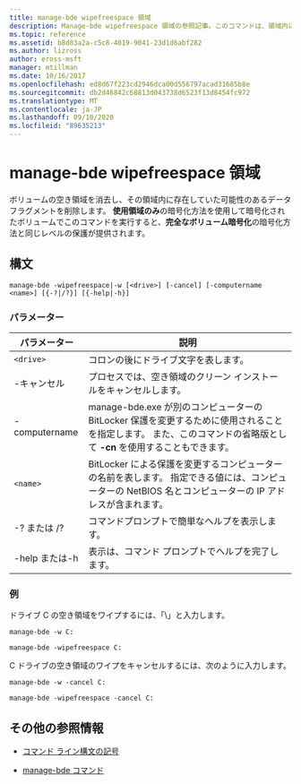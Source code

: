 ```yaml
---
title: manage-bde wipefreespace 領域
description: Manage-bde wipefreespace 領域の参照記事。このコマンドは、領域内に存在していた可能性のあるデータフラグメントを削除して、ボリューム上の空き領域を消去します。
ms.topic: reference
ms.assetid: b8d83a2a-c5c8-4019-9041-23d1d6abf282
ms.author: lizross
author: eross-msft
manager: mtillman
ms.date: 10/16/2017
ms.openlocfilehash: ed8d67f223cd2946dca00d556797acad31685b8e
ms.sourcegitcommit: db2d46842c68813d043738d6523f13d8454fc972
ms.translationtype: MT
ms.contentlocale: ja-JP
ms.lasthandoff: 09/10/2020
ms.locfileid: "89635213"
---
```

# <a name="manage-bde-wipefreespace"></a>manage-bde wipefreespace 領域

ボリュームの空き領域を消去し、その領域内に存在していた可能性のあるデータフラグメントを削除します。 **使用領域のみ**の暗号化方法を使用して暗号化されたボリュームでこのコマンドを実行すると、**完全なボリューム暗号化**の暗号化方法と同じレベルの保護が提供されます。

## <a name="syntax"></a>構文

```
manage-bde -wipefreespace|-w [<drive>] [-cancel] [-computername <name>] [{-?|/?}] [{-help|-h}]
```

### <a name="parameters"></a>パラメーター

| パラメーター | 説明 |
| --------- | ----------- |
| `<drive>` | コロンの後にドライブ文字を表します。 |
| -キャンセル | プロセスでは、空き領域のクリーン インストールをキャンセルします。 |
| -computername | manage-bde.exe が別のコンピューターの BitLocker 保護を変更するために使用されることを指定します。 また、このコマンドの省略版として **-cn** を使用することもできます。 |
| `<name>` | BitLocker による保護を変更するコンピューターの名前を表します。 指定できる値には、コンピューターの NetBIOS 名とコンピューターの IP アドレスが含まれます。 |
| -? または /? | コマンドプロンプトで簡単なヘルプを表示します。 |
| -help または-h | 表示は、コマンド プロンプトでヘルプを完了します。 |

### <a name="examples"></a>例

ドライブ C の空き領域をワイプするには、「\」と入力します。

```
manage-bde -w C:
```

```
manage-bde -wipefreespace C:
```

C ドライブの空き領域のワイプをキャンセルするには、次のように入力します。

```
manage-bde -w -cancel C:
```

```
manage-bde -wipefreespace -cancel C:
```

## <a name="additional-references"></a>その他の参照情報

- [コマンド ライン構文の記号](command-line-syntax-key.md)

- [manage-bde コマンド](manage-bde.md)
